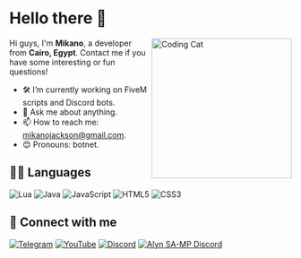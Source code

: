 # Hello there 👋
<img align="right" src="https://camo.githubusercontent.com/55a049b2e9fffb0e84993288f1547272e0a9ecff60b718fe6e194bd012260926/68747470733a2f2f6d656469612e67697068792e636f6d2f6d656469612f6636686e68486b6b7338626b346a776a68332f67697068792e676966" width="250" alt="Coding Cat" />

Hi guys, I'm **Mikano**, a developer from **Cairo, Egypt**. Contact me if you have some interesting or fun questions!

- 🛠️ I’m currently working on FiveM scripts and Discord bots.
- 💬 Ask me about anything.
- 📫 How to reach me: [mikanojackson@gmail.com](mailto:mikanojackson@gmail.com).
- 😊 Pronouns: botnet.

## 🧑‍💻 Languages
![Lua](https://img.shields.io/badge/-Lua-000?&logo=lua&logoColor=white)
![Java](https://img.shields.io/badge/-Java-000?&logo=java&logoColor=white)
![JavaScript](https://img.shields.io/badge/-JavaScript-000?&logo=javascript&logoColor=white)
![HTML5](https://img.shields.io/badge/-HTML5-000?&logo=html5&logoColor=white)
![CSS3](https://img.shields.io/badge/-CSS3-000?&logo=css3&logoColor=white)

## 🤝 Connect with me
[![Telegram](https://img.shields.io/badge/Telegram-2CA5E0?style=flat&logo=telegram&logoColor=white)](https://t.me/iMikano)
[![YouTube](https://img.shields.io/badge/YouTube-FF0000?style=flat&logo=youtube&logoColor=white)](https://youtube.com/@i.mikano)
[![Discord](https://img.shields.io/badge/Discord-7289DA?style=flat&logo=discord&logoColor=white)](https://discord.com/users/589615593720643584)
[![Alyn SA-MP Discord](https://img.shields.io/badge/Alyn%20SA--MP-7289DA?style=flat&logo=discord&logoColor=white)](https://discord.gg/msEJ3tayYT)
